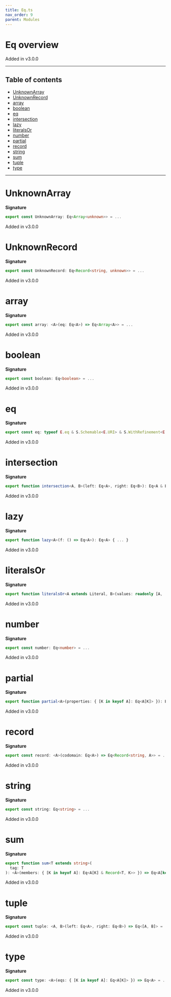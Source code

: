 ```yaml
---
title: Eq.ts
nav_order: 9
parent: Modules
---
```


# Eq overview

Added in v3.0.0

---

<h2 class="text-delta">Table of contents</h2>

- [UnknownArray](#unknownarray)
- [UnknownRecord](#unknownrecord)
- [array](#array)
- [boolean](#boolean)
- [eq](#eq)
- [intersection](#intersection)
- [lazy](#lazy)
- [literalsOr](#literalsor)
- [number](#number)
- [partial](#partial)
- [record](#record)
- [string](#string)
- [sum](#sum)
- [tuple](#tuple)
- [type](#type)

---

# UnknownArray

**Signature**

```ts
export const UnknownArray: Eq<Array<unknown>> = ...
```

Added in v3.0.0

# UnknownRecord

**Signature**

```ts
export const UnknownRecord: Eq<Record<string, unknown>> = ...
```

Added in v3.0.0

# array

**Signature**

```ts
export const array: <A>(eq: Eq<A>) => Eq<Array<A>> = ...
```

Added in v3.0.0

# boolean

**Signature**

```ts
export const boolean: Eq<boolean> = ...
```

Added in v3.0.0

# eq

**Signature**

```ts
export const eq: typeof E.eq & S.Schemable<E.URI> & S.WithRefinement<E.URI> = ...
```

Added in v3.0.0

# intersection

**Signature**

```ts
export function intersection<A, B>(left: Eq<A>, right: Eq<B>): Eq<A & B> { ... }
```

Added in v3.0.0

# lazy

**Signature**

```ts
export function lazy<A>(f: () => Eq<A>): Eq<A> { ... }
```

Added in v3.0.0

# literalsOr

**Signature**

```ts
export function literalsOr<A extends Literal, B>(values: readonly [A, ...Array<A>], or: Eq<B>): Eq<A | B> { ... }
```

Added in v3.0.0

# number

**Signature**

```ts
export const number: Eq<number> = ...
```

Added in v3.0.0

# partial

**Signature**

```ts
export function partial<A>(properties: { [K in keyof A]: Eq<A[K]> }): Eq<Partial<A>> { ... }
```

Added in v3.0.0

# record

**Signature**

```ts
export const record: <A>(codomain: Eq<A>) => Eq<Record<string, A>> = ...
```

Added in v3.0.0

# string

**Signature**

```ts
export const string: Eq<string> = ...
```

Added in v3.0.0

# sum

**Signature**

```ts
export function sum<T extends string>(
  tag: T
): <A>(members: { [K in keyof A]: Eq<A[K] & Record<T, K>> }) => Eq<A[keyof A]> { ... }
```

Added in v3.0.0

# tuple

**Signature**

```ts
export const tuple: <A, B>(left: Eq<A>, right: Eq<B>) => Eq<[A, B]> = ...
```

Added in v3.0.0

# type

**Signature**

```ts
export const type: <A>(eqs: { [K in keyof A]: Eq<A[K]> }) => Eq<A> = ...
```

Added in v3.0.0
